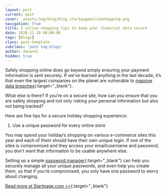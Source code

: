 ```yaml
---
layout: post
current: post
cover:  assets/img/blog/blog_startpageonlineshopping.png
navigation: True
title: 5 online shopping tips to keep your financial data secure
date: 2020-11-18 06:00:00
tags: [Blogs]
class: post-template
subclass: 'post tag-blogs'
author: danarel
hidden: true
---
```


Safely shopping online does go beyond simply ensuring your payment information is sent securely.  If we’ve learned anything in the last decade, it’s that even the largest companies on the planet are vulnerable to [massive data breaches](https://www.startpage.com/privacy-please/startpage-articles/five-of-the-biggest-data-hacks-from-yahoo-to-ashley-madison-and-equifax){:target="_blank"}.

What else is there? If you’re on a secure site, how can you ensure that you are safely shopping and not only risking your personal information but also not being tracked?

Here are five tips for a secure holiday shopping experience:
1. Use a unique password for every online store

You may spend your holiday’s shopping on various e-commerce sites this year and each of them should have their own unique login. If one of the sites is compromised and they access your email/username and password, you don’t want that information to be usable anywhere else.

Setting up a simple [password manager](https://thinkprivacy.ch/password/){:target="_blank"} can help you securely manage all your unique passwords, and even help you create them, so that if you’re compromised, you only have one password to worry about changing.

[Read more at Startpage.com >>](https://www.startpage.com/privacy-please/privacy-advocate-articles/5-online-shopping-tips-to-keep-your-financial-data-secure){:target="_blank"}